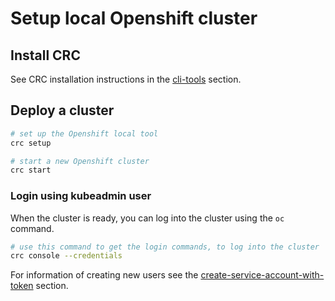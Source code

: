 # Setup local Openshift cluster

## Install CRC

See CRC installation instructions in the [cli-tools](cli-tools.md) section.

## Deploy a cluster

``` bash
# set up the Openshift local tool
crc setup

# start a new Openshift cluster
crc start
```

### Login using kubeadmin user

When the cluster is ready, you can log into the cluster using the `oc` command.

``` bash
# use this command to get the login commands, to log into the cluster
crc console --credentials
```

For information of creating new users see the [create-service-account-with-token](create-service-account-with-token.md) section.
